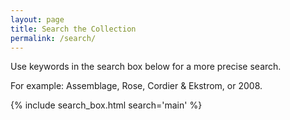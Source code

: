 ```yaml
---
layout: page
title: Search the Collection
permalink: /search/
---
```


Use keywords in the search box below for a more precise search.

For example: Assemblage, Rose, Cordier & Ekstrom, or 2008.

{% include search_box.html search='main' %}

